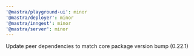 ```yaml
---
'@mastra/playground-ui': minor
'@mastra/deployer': minor
'@mastra/inngest': minor
'@mastra/server': minor
---
```


Update peer dependencies to match core package version bump (0.22.1)

